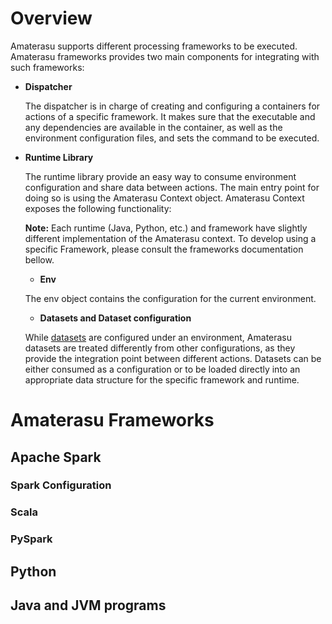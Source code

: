 <!--
  ~ Licensed to the Apache Software Foundation (ASF) under one or more
  ~ contributor license agreements.  See the NOTICE file distributed with
  ~ this work for additional information regarding copyright ownership.
  ~ The ASF licenses this file to You under the Apache License, Version 2.0
  ~ (the "License"); you may not use this file except in compliance with
  ~ the License.  You may obtain a copy of the License at
  ~
  ~      http://www.apache.org/licenses/LICENSE-2.0
  ~
  ~ Unless required by applicable law or agreed to in writing, software
  ~ distributed under the License is distributed on an "AS IS" BASIS,
  ~ WITHOUT WARRANTIES OR CONDITIONS OF ANY KIND, either express or implied.
  ~ See the License for the specific language governing permissions and
  ~ limitations under the License.
  -->
# Overview

Amaterasu supports different processing frameworks to be executed. Amaterasu frameworks provides two main components for integrating with such frameworks:

 - **Dispatcher** 
 
   The dispatcher is in charge of creating and configuring a containers for actions of a specific framework. It makes sure that the executable and any dependencies are available in the container, as well as the environment configuration files, and sets the command to be executed.  
   
 - **Runtime Library**
   
   The runtime library provide an easy way to consume environment configuration and share data between actions. The main entry point for doing so is using the Amaterasu Context object. Amaterasu Context exposes the following functionality:
   
   **Note:** Each runtime (Java, Python, etc.) and framework have slightly different implementation of the Amaterasu context. To develop using a specific Framework, please consult the frameworks documentation bellow.
   
   - **Env**
      
    The env object contains the configuration for the current environment.
    
    
    

   - **Datasets and Dataset configuration**
    
    While [datasets](config/#datasets/) are configured under an environment, Amaterasu datasets are treated differently from other configurations, as they provide the integration point between different actions. Datasets can be either consumed as a configuration or to be loaded directly into an appropriate data structure for the specific framework and runtime. 

# Amaterasu Frameworks

## Apache Spark

### Spark Configuration

### Scala
### PySpark

## Python 

## Java and JVM programs
